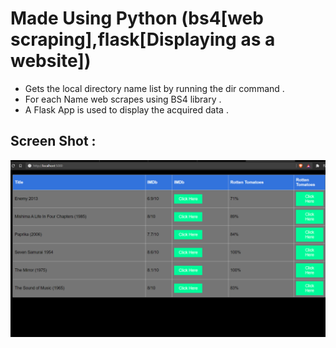 # Made Using Python (bs4[web scraping],flask[Displaying as a website])

- Gets the local directory name list by running the dir command .
- For each Name web scrapes using BS4 library . 
- A Flask App is used to display the acquired data .


## Screen Shot : 
![Rel Schema](https://github.com/Joel-Marc/mvr/blob/main/sct1.png)
